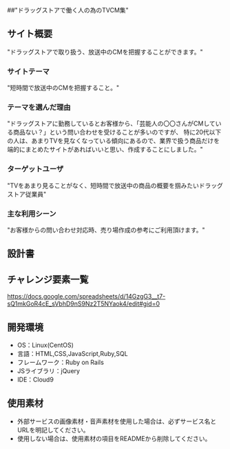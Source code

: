 ##"ドラッグストアで働く人の為のTVCM集"

## サイト概要
"ドラッグストアで取り扱う、放送中のCMを把握することができます。"

### サイトテーマ
"短時間で放送中のCMを把握すること。"

### テーマを選んだ理由
"ドラッグストアに勤務しているとお客様から、「芸能人の〇〇さんがCMしている商品ない？」という問い合わせを受けることが多いのですが、
特に20代以下の人は、あまりTVを見なくなっている傾向にあるので、業界で扱う商品だけを端的にまとめたサイトがあればいいと思い、作成することにしました。"		

### ターゲットユーザ
"TVをあまり見ることがなく、短時間で放送中の商品の概要を掴みたいドラッグストア従業員"			
				
### 主な利用シーン
"お客様からの問い合わせ対応時、売り場作成の参考にご利用頂けます。"

## 設計書


## チャレンジ要素一覧
https://docs.google.com/spreadsheets/d/14GzgG3__t7-sQ1mkGoR4cE_sVbhD9nS9Nz2T5NYaok4/edit#gid=0

## 開発環境
- OS：Linux(CentOS)
- 言語：HTML,CSS,JavaScript,Ruby,SQL
- フレームワーク：Ruby on Rails
- JSライブラリ：jQuery
- IDE：Cloud9

## 使用素材
- 外部サービスの画像素材・音声素材を使用した場合は、必ずサービス名とURLを明記してください。
- 使用しない場合は、使用素材の項目をREADMEから削除してください。
